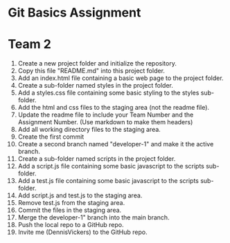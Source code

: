 # Git Basics Assignment
# Team 2

1. Create a new project folder and initialize the repository.
2. Copy this file "README.md" into this project folder.
3. Add an index.html file containing a basic web page to the project folder.
4. Create a sub-folder named styles in the project folder.
5. Add a styles.css file containing some basic styling to the styles sub-folder.
6. Add the html and css files to the staging area (not the readme file).
7. Update the readme file to include your Team Number and the Assignment Number. (Use markdown to make them headers)
8. Add all working directory files to the staging area.
9. Create the first commit
10. Create a second branch named "developer-1" and make it the active branch.
11. Create a sub-folder named scripts in the project folder.
12. Add a script.js file containing some basic javascript to the scripts sub-folder.
13. Add a test.js file containing some basic javascript to the scripts sub-folder.
14. Add script.js and test.js to the staging area.
15. Remove test.js from the staging area.
16. Commit the files in the staging area.
17. Merge the developer-1" branch into the main branch.
18. Push the local repo to a GitHub repo.
19. Invite me (DennisVickers) to the GitHub repo.